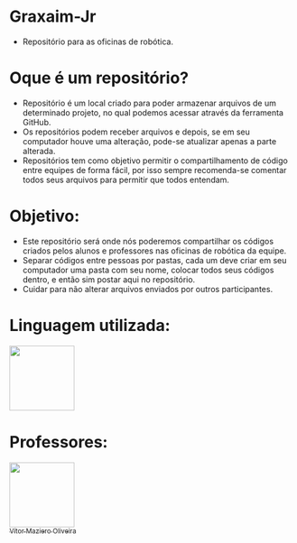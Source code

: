 # Graxaim-Jr

- Repositório para as oficinas de robótica.

# Oque é um repositório?

- Repositório é um local criado para poder armazenar arquivos de um determinado projeto, no qual podemos acessar através da ferramenta GitHub.
- Os repositórios podem receber arquivos e depois, se em seu computador houve uma alteração, pode-se atualizar apenas a parte alterada.
- Repositórios tem como objetivo permitir o compartilhamento de código entre equipes de forma fácil, por isso sempre recomenda-se comentar todos seus arquivos para permitir que todos entendam.

# Objetivo:

- Este repositório será onde nós poderemos compartilhar os códigos criados pelos alunos e professores nas oficinas de robótica da equipe.
- Separar códigos entre pessoas por pastas, cada um deve criar em seu computador uma pasta com seu nome, colocar todos seus códigos dentro, e então sim postar aqui no repositório.
- Cuidar para não alterar arquivos enviados por outros participantes.

# Linguagem utilizada:
<img src="https://cdn.jsdelivr.net/gh/devicons/devicon@latest/icons/arduino/arduino-original.svg" width="115" height="115"/>

# Professores:

[<img loading="lazy" src="https://avatars.githubusercontent.com/u/110566021?v=4" width=115><br><sub>Vítor Maziero Oliveira</sub>](https://github.com/vitor-m-o)
